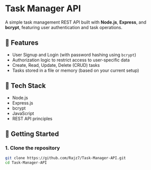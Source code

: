 # Task Manager API

A simple task management REST API built with **Node.js**, **Express**, and **bcrypt**, featuring user authentication and task operations.

## 📌 Features

- User Signup and Login (with password hashing using `bcrypt`)
- Authorization logic to restrict access to user-specific data
- Create, Read, Update, Delete (CRUD) tasks
- Tasks stored in a file or memory (based on your current setup)

## 🔧 Tech Stack

- Node.js
- Express.js
- bcrypt
- JavaScript
- REST API principles

## 🚀 Getting Started

### 1. Clone the repository

```bash
git clone https://github.com/Rajz7/Task-Manager-API.git
cd Task-Manager-API
